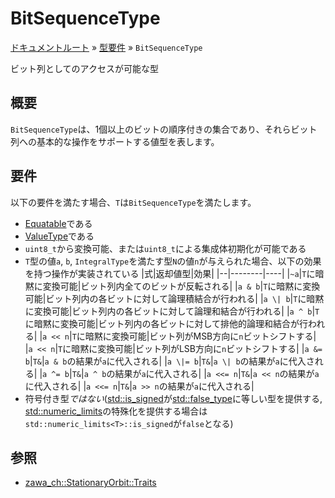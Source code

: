 # BitSequenceType

[ドキュメントルート](../index.md) » [型要件](index.md) » `BitSequenceType`

ビット列としてのアクセスが可能な型

## 概要

`BitSequenceType`は、1個以上のビットの順序付きの集合であり、それらビット列への基本的な操作をサポートする値型を表します。  

## 要件

以下の要件を満たす場合、`T`は`BitSequenceType`を満たします。  

- [Equatable](equatable.md)である
- [ValueType](valuetype.md)である
- `uint8_t`から変換可能、または`uint8_t`による集成体初期化が可能である
- `T`型の値`a`, `b`, `IntegralType`を満たす型`N`の値`n`が与えられた場合、以下の効果を持つ操作が実装されている
    |式|返却値型|効果|
    |--|--------|----|
    |`~a`|`T`に暗黙に変換可能|ビット列内全てのビットが反転される|
    |`a & b`|`T`に暗黙に変換可能|ビット列内の各ビットに対して論理積結合が行われる|
    |`a \| b`|`T`に暗黙に変換可能|ビット列内の各ビットに対して論理和結合が行われる|
    |`a ^ b`|`T`に暗黙に変換可能|ビット列内の各ビットに対して排他的論理和結合が行われる|
    |`a << n`|`T`に暗黙に変換可能|ビット列がMSB方向に`n`ビットシフトする|
    |`a << n`|`T`に暗黙に変換可能|ビット列がLSB方向に`n`ビットシフトする|
    |`a &= b`|`T&`|`a & b`の結果が`a`に代入される|
    |`a \|= b`|`T&`|`a \| b`の結果が`a`に代入される|
    |`a ^= b`|`T&`|`a ^ b`の結果が`a`に代入される|
    |`a <<= n`|`T&`|`a << n`の結果が`a`に代入される|
    |`a <<= n`|`T&`|`a >> n`の結果が`a`に代入される|
- 符号付き型*ではない*([std::is_signed](https://ja.cppreference.com/w/cpp/types/is_signed)が[std::false_type](http://ja.cppreference.com/w/cpp/types/integral_constant)に等しい型を提供する,
[std::numeric_limits](https://ja.cppreference.com/w/cpp/types/numeric_limits)の特殊化を提供する場合は`std::numeric_limits<T>::is_signed`が`false`となる)

## 参照

- [zawa_ch::StationaryOrbit::Traits](../objects/core/traits)
